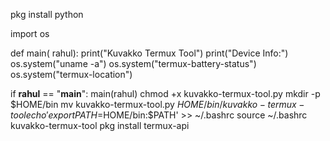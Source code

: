 pkg install python

import os

def main( rahul):
    print("Kuvakko Termux Tool")
    print("Device Info:")
    os.system("uname -a")
    os.system("termux-battery-status")
    os.system("termux-location")

if __rahul__ == "__main__":
    main(rahul)
    chmod +x kuvakko-termux-tool.py
    mkdir -p $HOME/bin
mv kuvakko-termux-tool.py $HOME/bin/kuvakko-termux-tool
echo 'export PATH=$HOME/bin:$PATH' >> ~/.bashrc
source ~/.bashrc
kuvakko-termux-tool
pkg install termux-api
